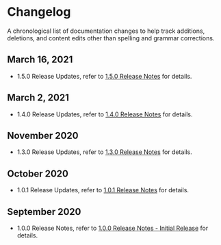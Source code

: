 [title]: # (Changelog)
[tags]: # (doc changes)
[priority]: # (20000)

# Changelog

A chronological list of documentation changes to help track additions, deletions, and content edits other than spelling and grammar corrections.

## March 16, 2021

* 1.5.0 Release Updates, refer to [1.5.0 Release Notes](rn-1.5.0.md) for details.

## March 2, 2021

* 1.4.0 Release Updates, refer to [1.4.0 Release Notes](rn-1.4.0.md) for details.

## November 2020

* 1.3.0 Release Updates, refer to [1.3.0 Release Notes](rn-1.3.0.md) for details.

## October 2020

* 1.0.1 Release Updates, refer to [1.0.1 Release Notes](rn-1.0.1.md) for details.
 
## September 2020

* 1.0.0 Release Notes, refer to [1.0.0 Release Notes - Initial Release](rn-1.0.0.md) for details.
